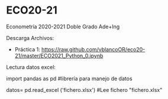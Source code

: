 # ECO20-21
Econometría 2020-2021 Doble Grado Ade+Ing

Descarga Archivos:

- Práctica 1: https://raw.github.com/vblancoOR/eco20-21/master/ECO2021_Python_0.ipynb


Lectura datos excel:

import pandas as pd #librería para manejo de datos

datos= pd.read_excel ('fichero.xlsx') #Lee fichero "fichero.xlsx"

